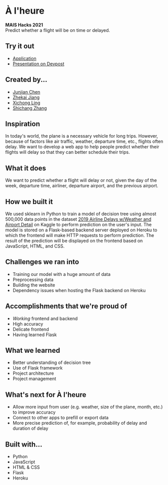# À l'heure
**MAIS Hacks 2021**   
Predict whether a flight will be on time or delayed.

## Try it out
* [Application](https://cs.mcgill.ca/~zjiang27/projects/alheure)
* [Presentation on Devpost](https://devpost.com/software/smart-delay)

## Created by...
* [Junjian Chen](https://github.com/JoeyChen-95)
* [Zhekai Jiang](https://github.com/zhekai-jiang)
* [Xichong Ling](https://github.com/XichongLing)
* [Shichang Zhang](https://github.com/Shichang-Zhang)

## Inspiration
In today's world, the plane is a necessary vehicle for long trips. However, because of factors like air traffic, weather, departure time, etc., flights often delay. We want to develop a web app to help people predict whether their flights will delay so that they can better schedule their trips.

## What it does
We want to predict whether a flight will delay or not, given the day of the week, departure time, airliner, departure airport, and the previous airport.

## How we built it
We used sklearn in Python to train a model of decision tree using almost 500,000 data points in the dataset [2019 Airline Delays w/Weather and Airport Detail](https://www.kaggle.com/threnjen/2019-airline-delays-and-cancellations) on Kaggle to perform prediction on the user's input. The model is stored on a Flask-based backend server deployed on Heroku to which the frontend will make HTTP requests to perform prediction. The result of the prediction will be displayed on the frontend based on JavaScript, HTML, and CSS.

## Challenges we ran into
* Training our model with a huge amount of data
* Preprocessing data
* Building the website 
* Dependency issues when hosting the Flask backend on Heroku

## Accomplishments that we're proud of
* *Working* frontend and backend
* High accuracy
* Delicate frontend
* Having learned Flask

## What we learned
* Better understanding of decision tree
* Use of Flask framework
* Project architecture
* Project management

## What's next for À l'heure
* Allow more input from user (e.g. weather, size of the plane, month, etc.) to improve accuracy
* Connect to other apps to prefill or export data
* More precise prediction of, for example, probability of delay and duration of delay

## Built with...
* Python
* JavaScript
* HTML & CSS
* Flask
* Heroku
